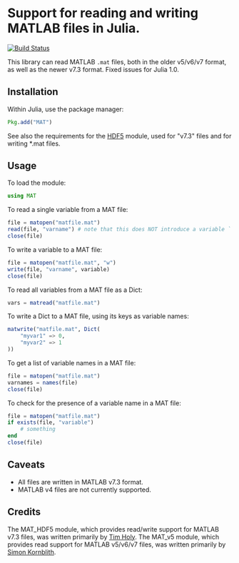 # Support for reading and writing MATLAB files in Julia.

[![Build Status](https://travis-ci.org/JuliaIO/MAT.jl.svg?branch=master)](https://travis-ci.org/JuliaIO/MAT.jl)

This library can read MATLAB `.mat` files, both in the older v5/v6/v7 format, as well as the newer v7.3 format.  Fixed issues for Julia 1.0.

## Installation

Within Julia, use the package manager:
```julia
Pkg.add("MAT")
```

See also the requirements for the [HDF5](https://github.com/timholy/HDF5.jl/) module, used for "v7.3" files and for writing \*.mat files.

## Usage

To load the module:

```julia
using MAT
```

To read a single variable from a MAT file:

```julia
file = matopen("matfile.mat")
read(file, "varname") # note that this does NOT introduce a variable ``varname`` into scope
close(file)
```

To write a variable to a MAT file:

```julia
file = matopen("matfile.mat", "w")
write(file, "varname", variable)
close(file)
```

To read all variables from a MAT file as a Dict:

```julia
vars = matread("matfile.mat")
```

To write a Dict to a MAT file, using its keys as variable names:

```julia
matwrite("matfile.mat", Dict(
	"myvar1" => 0,
	"myvar2" => 1
))
```

To get a list of variable names in a MAT file:

```julia
file = matopen("matfile.mat")
varnames = names(file)
close(file)
```

To check for the presence of a variable name in a MAT file:

```julia
file = matopen("matfile.mat")
if exists(file, "variable")
    # something
end
close(file)
```

## Caveats

* All files are written in MATLAB v7.3 format.
* MATLAB v4 files are not currently supported.

## Credits

The MAT_HDF5 module, which provides read/write support for MATLAB v7.3 files, was written primarily by [Tim Holy](https://github.com/timholy/). The MAT_v5 module, which provides read support for MATLAB v5/v6/v7 files, was written primarily by [Simon Kornblith](https://github.com/simonster/).
